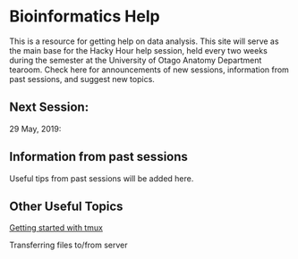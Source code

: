 
# Bioinformatics Help

This is a resource for getting help on data analysis. This site will serve as the main base for the Hacky Hour help session, held every two weeks during the semester at the University of Otago Anatomy Department tearoom. Check here for announcements of new sessions, information from past sessions, and suggest new topics. 

## Next Session:

29 May, 2019: 

## Information from past sessions

Useful tips from past sessions will be added here. 

## Other Useful Topics

[Getting started with tmux](topics/tmux_basics.md)

Transferring files to/from server
